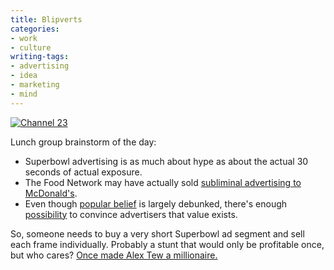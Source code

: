 ```yaml
---
title: Blipverts
categories:
- work
- culture
writing-tags:
- advertising
- idea
- marketing
- mind
---
```


[![Channel 23](/assets/2007-02-05-blipverts/episode_11_2.jpg)][2]

Lunch group brainstorm of the day:
- Superbowl advertising is as much about hype as about the actual 30 seconds of actual exposure.
- The Food Network may have actually sold [subliminal advertising to McDonald's][3].
- Even though [popular belief][4] is largely debunked, there's enough [possibility][5] to convince advertisers that value exists.

So, someone needs to buy a very short Superbowl ad segment and sell each frame individually.  Probably a stunt that would only be profitable once, but who cares?  [Once made Alex Tew a millionaire.][6]

   [2]: http://www.maxheadroom.com/mh_episode_11.html "Max Headroom episode 1.1"
   [3]: http://www.youtube.com/watch?v=LMzbwa6PvEE
   [4]: http://www.snopes.com/business/hidden/popcorn.asp
   [5]: http://www.newscientist.com/article/mg19025494.400-subliminal-advertising-may-work-after-all.html
   [6]: http://news.bbc.co.uk/1/hi/magazine/4585026.stm
